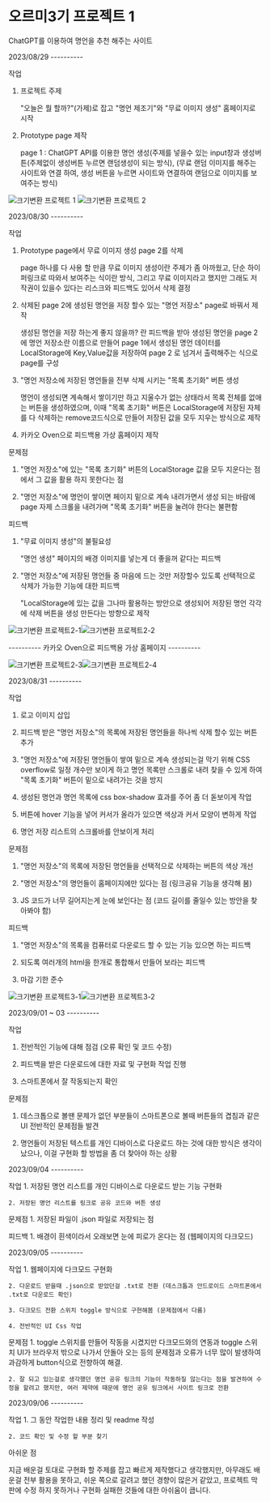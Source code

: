 # 오르미3기 프로젝트 1 

ChatGPT를 이용하여 명언을 추천 해주는 사이트 



2023/08/29 ----------

작업
  1. 프로젝트 주제
    
     "오늘은 뭘 할까?"(가제)로 잡고 "명언 제조기"와 "무료 이미지 생성" 홈페이지로 시작 

  2. Prototype page 제작
    
      page 1 : ChatGPT API를 이용한 명언 생성(주제를 넣을수 있는 input창과 생성버튼(주제없이 생성버튼 누르면 랜덤생성이 되는 방식), (무료 랜덤 이미지를 해주는 사이트와 연결 하여, 생성 버튼을 누르면 사이트와 연결하여 랜덤으로 이미지를 보여주는 방식)


![크기변환 프로젝트 1](https://github.com/Ha-JinSung/ormi3_project_1_WS.github.io/assets/142278871/11e9d0ab-5a8d-4cf7-b57e-350371edc2fb) ![크기변환 프로젝트 2](https://github.com/Ha-JinSung/ormi3_project_1_WS.github.io/assets/142278871/196ba819-d4dc-4702-9c5f-2d8e7b652540)



2023/08/30 ----------

작업
  1. Prototype page에서 무료 이미지 생성 page 2를 삭제
  
      page 하나를 다 사용 할 만큼 무료 이미지 생성이란 주제가 좀 아까웠고, 단순 하이퍼링크로 따와서 보여주는 식이란 방식, 그리고 무료 이미지라고 했지만 그래도 저작권이 있을수 있다는 리스크와 피드백도 있어서 삭제 결정
  
  2. 삭제된 page 2에 생성된 명언을 저장 할수 있는 "명언 저장소" page로 바꿔서 제작
 
     생성된 명언을 저장 하는게 좋지 않을까? 란 피드백을 받아 생성된 명언을 page 2에 명언 저장소란 이름으로 만들어 page 1에서 생성된 명언 데이터를 LocalStorage에 Key,Value값을 저장하여 page 2 로 넘겨서 출력해주는 식으로 page를 구성 
  
  3. "명언 저장소에 저장된 명언들을 전부 삭제 시키는 "목록 초기화" 버튼 생성

     명언이 생성되면 계속해서 쌓이기만 하고 지울수가 없는 상태라서 목록 전체를 없애는 버튼을 생성하였으며, 이때 "목록 초기화" 버튼은 LocalStorage에 저장된 자체를 다 삭제하는 remove코드식으로 만들어 저장된 값을 모두 지우는 방식으로 제작

  4. 카카오 Oven으로 피드백용 가상 홈페이지 제작
    
문제점
  1. "명언 저장소"에 있는 "목록 초기화" 버튼의 LocalStorage 값을 모두 지운다는 점에서 그 값을 활용 하지 못한다는 점

  2. "명언 저장소"에 명언이 쌓이면 페이지 밑으로 계속 내려가면서 생성 되는 바람에 page 자제 스크롤을 내려가며 "목록 초기화" 버튼을 눌려야 한다는 불편함

피드백
  1. "무료 이미지 생성"의 불필요성

     "명언 생성" 페이지의 배경 이미지를 넣는게 더 좋을꺼 같다는 피드백
  
  2. "명언 저장소"에 저장된 명언들 중 마음에 드는 것만 저장할수 있도록 선택적으로 삭제가 가능한 기능에 대한 피드백

     "LocalStorage에 있는 값을 그나마 활용하는 방안으로 생성되어 저장된 명언 각각에 삭제 버튼을 생성 만든다는 방향으로 제작


![크기변환 프로젝트2-1](https://github.com/Ha-JinSung/ormi3_project_1_WS.github.io/assets/142278871/43b0ea39-b95f-4a74-9736-020baba4a93b)![크기변환 프로젝트2-2](https://github.com/Ha-JinSung/ormi3_project_1_WS.github.io/assets/142278871/eaa1acdd-d0e4-4b4c-aeef-7ddbb9a52c58)


---------- 카카오 Oven으로 피드백용 가상 홈페이지 ----------


![크기변환 프로젝트2-3](https://github.com/Ha-JinSung/ormi3_project_1_WS.github.io/assets/142278871/0d1cede7-2118-427e-8207-203754e05003)![크기변환 프로젝트2-4](https://github.com/Ha-JinSung/ormi3_project_1_WS.github.io/assets/142278871/872141aa-627f-49a0-9a89-00cce0e8fe1f)


  
2023/08/31 ----------

작업
  1. 로고 이미지 삽입
  
  2. 피드백 받은 "명언 저장소"의 목록에 저장된 명언들을 하나씩 삭제 할수 있는 버튼 추가
  
  3. "명언 저장소"에 저장된 명언들이 쌓여 밑으로 계속 생성되는걸 막기 위해 CSS overflow로 일정 개수만 보이게 하고 명언 목록만 스크롤로 내려 찾을 수 있게 하여 "목록 초기화" 버튼이 밑으로 내려가는 것을 방지
  
  4. 생성된 명언과 명언 목록에 css box-shadow 효과를 주어 좀 더 돋보이게 작업
  
  5. 버튼에 hover 기능을 넣어 커서가 올라가 있으면 색상과 커서 모양이 변하게 작업
 
  6. 명언 저장 리스트의 스크롤바를 안보이게 처리

문제점
  1. "명언 저장소"의 목록에 저장된 명언들을 선택적으로 삭제하는 버튼의 색상 개선
  
  2. "명언 저장소"의 명언들이 홈페이지에만 있다는 점 (링크공유 기능을 생각해 봄) 
  
  3. JS 코드가 너무 길어지는게 눈에 보인다는 점 (코드 길이를 줄일수 있는 방안을 찾아봐야 함)

피드백
  1. "명언 저장소"의 목록을 컴퓨터로 다운로드 할 수 있는 기능 있으면 하는 피드백

  2. 되도록 여러개의 html을 한개로 통합해서 만들어 보라는 피드백

  3. 마감 기한 준수


![크기변환 프로젝트3-1](https://github.com/Ha-JinSung/ormi3_project_1_WS.github.io/assets/142278871/f8a1df8f-c434-44fd-b81e-944af90e8f15)![크기변환 프로젝트3-2](https://github.com/Ha-JinSung/ormi3_project_1_WS.github.io/assets/142278871/23992b10-e2f6-4f3b-acc2-d0ff18bbbb86)



2023/09/01 ~ 03 ----------

작업
  1. 전반적인 기능에 대해 점검 (오류 확인 및 코드 수정)

  2. 피드백을 받은 다운로드에 대한 자료 및 구현화 작업 진행

  3. 스마트폰에서 잘 작동되는지 확인

문제점 
  1. 데스크톱으로 볼땐 문제가 없던 부분들이 스마트폰으로 볼때 버튼들의 겹침과 같은 UI 전반적인 문제점들 발견

  2. 명언들이 저장된 텍스트를 개인 디바이스로 다운로드 하는 것에 대한 방식은 생각이 났으나, 이걸 구현화 할 방법을 좀 더 찾아야 하는 상황



2023/09/04 ----------

  작업
    1. 저장된 명언 리스트를 개인 디바이스로 다운로드 받는 기능 구현화

    2. 저장된 명언 리스트를 링크로 공유 코드와 버튼 생성

  문제점 
    1. 저장된 파일이 .json 파일로 저장되는 점 

  피드백
    1. 배경이 흰색이라서 오래보면 눈에 피로가 온다는 점 (웹페이지의 다크모드)


    
2023/09/05 ----------

  작업
    1. 웹페이지에 다크모드 구현화 

    2. 다운로드 받을때 .json으로 받았던걸 .txt로 전환 (데스크톱과 안드로이드 스마트폰에서 .txt로 다운로드 확인)

    3. 다크모드 전환 스위치 toggle 방식으로 구현해봄 (문제점에서 다룸)

    4. 전반적인 UI Css 작업

  문제점
    1. toggle 스위치를 만들어 작동을 시켰지만 다크모드와의 연동과 toggle 스위치 UI가 브라우저 밖으로 나가서 안돌아 오는 등의 문제점과 오류가 너무 많이 발생하여 과감하게 button식으로 전향하여 해결.

    2. 잘 되고 있는걸로 생각했던 명언 공유 링크의 기능이 작동하질 않는다는 점을 발견하여 수정을 할려고 했지만, 여러 제약에 때문에 명언 공유 링크에서 사이트 링크로 전환

2023/09/06 ----------

  작업
    1. 그 동안 작업한 내용 정리 및 readme 작성

    2. 코드 확인 및 수정 할 부분 찾기



아쉬운 점 

  지금 배운걸 토대로 구현화 할 주제를 잡고 빠르게 제작했다고 생각했지만, 아무래도 배운걸 전부 활용을 못하고, 쉬운 쪽으로 갈려고 했던 경향이 많은거 같았고, 프로젝트 막판에 수정 하지 못하거나 구현화 실패한 것들에 대한 아쉬움이 큽니다.

  


    
